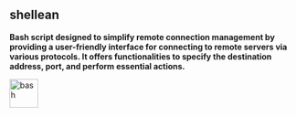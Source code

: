 ## shellean

**Bash script designed to simplify remote connection management by providing a user-friendly interface for connecting to remote servers via various protocols. It offers functionalities to specify the destination address, port, and perform essential actions.**  

  <a href="https://www.gnu.org/software/bash/" target="_blank" rel="noreferrer">
    <img src="https://www.vectorlogo.zone/logos/gnu_bash/gnu_bash-icon.svg" alt="bash" width="50" height="50" />
  </a>

